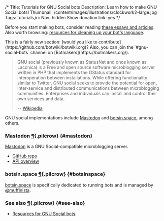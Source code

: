 /*
Title: Tutorials for GNU Social bots
Description: Learn how to make GNU Social bots!
Thumbnail: /content/images/illustrations/clockwork2-large.jpg
Tags: tutorials,irc
Nav: hidden
Show donation link: yes
*/


<div class="note">
  <p>
    Before you start making bots, consider reading <a href="/bot-ethics">these essays and articles</a>. Also worth browsing: <a href="/resources/libraries-frameworks/#language">resources for cleaning up your bot's language</a>.
  </p>
</div>

<div class="note" markdown="1">
This is a fairly new section: [would you like to contribute](https://github.com/botwiki/botwiki.org)? Also, you can join the `#gnu-social-bots` channel on [Botmakers](https://botmakers.org/).
</div>

> GNU social (previously known as StatusNet and once known as Laconica) is a Free and open source software microblogging server written in PHP that implements the OStatus standard for interoperation between installations. While offering functionality similar to Twitter, GNU social seeks to provide the potential for open, inter-service and distributed communications between microblogging communities. Enterprises and individuals can install and control their own services and data.
>
> -- [Wikipedia](https://en.wikipedia.org/wiki/GNU_social)

GNU social implementations include [Mastodon](https://mastodon.social/) and [botsin.space](https://botsin.space/), among others. 



<!--
### General tutorials [¶](#general){.pilcrow} {#general}
-->

### Mastodon [¶](#mastodon){.pilcrow} {#mastodon}

[Mastodon](https://mastodon.social/) is a GNU Social-compatible microblogging server.

- [GitHub repo](https://github.com/tootsuite/mastodon/)
- [API overview](https://github.com/tootsuite/documentation/blob/master/Using-the-API/API.md)


### botsin.space [¶](#botsinspace){.pilcrow} {#botsinspace}

[botsin.space](https://botsin.space/) is specifically dedicated to running bots and is managed by [@muffinista](https://twitter.com/muffinista).



### See also [¶](#see-also){.pilcrow} {#see-also}

- [Resources for GNU Social bots](/resources/gnu-social-bots).
